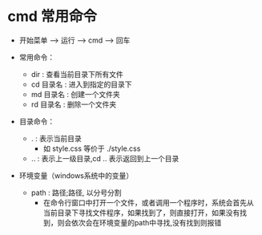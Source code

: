 # cmd 常用命令

- 开始菜单 --> 运行 --> cmd --> 回车
- 常用命令：
  - dir : 查看当前目录下所有文件
  - cd 目录名 : 进入到指定的目录下
  - md 目录名 : 创建一个文件夹
  - rd 目录名 : 删除一个文件夹


- 目录命令：
  - . : 表示当前目录
    - 如 style.css 等价于 ./style.css
  - .. : 表示上一级目录,cd .. 表示返回到上一个目录

- 环境变量（windows系统中的变量）
  - path : 路径;路径, 以分号分割
    - 在命令行窗口中打开一个文件，或者调用一个程序时，系统会首先从当前目录下寻找文件程序，如果找到了，则直接打开，如果没有找到，则会依次会在环境变量的path中寻找,没有找到则报错